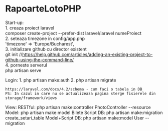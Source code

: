 # RapoarteLotoPHP

Start-up:<br/>
	1. creaza proiect laravel<br/>
		composer create-project --prefer-dist laravel/laravel numeProiect<br/>
	2. seteaza timezone in config/app.php<br/>
		'timezone' => 'Europe/Bucharest',<br/>
	3. initializare github cu director existent<br/>
		git init  //https://help.github.com/articles/adding-an-existing-project-to-github-using-the-command-line/<br/>
	4. porneste serverul <br/>
		php artisan serve<br/>

	
Login:
	1. php artisan make:auth
	2. php artisan migrate
	
	https://laravel.com/docs/4.2/schema - cum faci o tabela in DB
	PS: In cazul in care nu se actualizeaza pagina sterge fisierele din storage/framework/views
	
	
View:
	RESTful: php artisan make:controller PhotoController --resource
	Model: php artisan make:model Bilete
	Script DB: php artisan make:migration create_setari_table
	Model+Script DB: php artisan make:model User --migration
